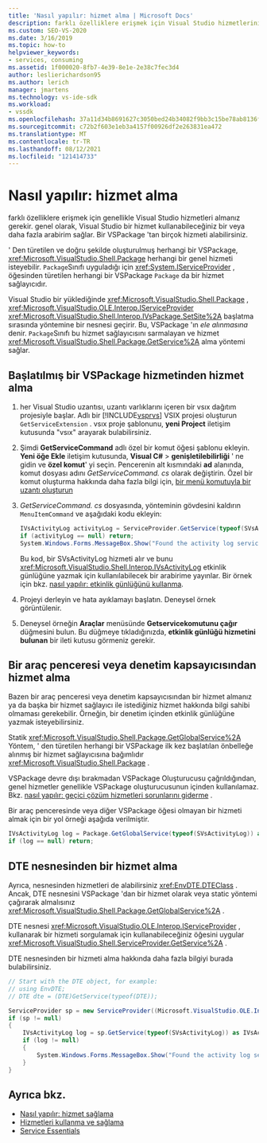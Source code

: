 ```yaml
---
title: 'Nasıl yapılır: hizmet alma | Microsoft Docs'
description: farklı özelliklere erişmek için Visual Studio hizmetlerini nasıl alabileceğinizi öğrenin. Bir VSPackage kullanarak çoğu hizmeti alabilirsiniz.
ms.custom: SEO-VS-2020
ms.date: 3/16/2019
ms.topic: how-to
helpviewer_keywords:
- services, consuming
ms.assetid: 1f000020-8fb7-4e39-8e1e-2e38c7fec3d4
author: leslierichardson95
ms.author: lerich
manager: jmartens
ms.technology: vs-ide-sdk
ms.workload:
- vssdk
ms.openlocfilehash: 37a11d34b8691627c3050bed24b34082f9bb3c15be78ab8136fa98de0b3d2e55
ms.sourcegitcommit: c72b2f603e1eb3a4157f00926df2e263831ea472
ms.translationtype: MT
ms.contentlocale: tr-TR
ms.lasthandoff: 08/12/2021
ms.locfileid: "121414733"
---
```

# <a name="how-to-get-a-service"></a>Nasıl yapılır: hizmet alma

farklı özelliklere erişmek için genellikle Visual Studio hizmetleri almanız gerekir. genel olarak, Visual Studio bir hizmet kullanabileceğiniz bir veya daha fazla arabirim sağlar. Bir VSPackage 'tan birçok hizmeti alabilirsiniz.

' Den türetilen ve doğru şekilde oluşturulmuş herhangi bir VSPackage, <xref:Microsoft.VisualStudio.Shell.Package> herhangi bir genel hizmeti isteyebilir. `Package`Sınıfı uyguladığı için <xref:System.IServiceProvider> , öğesinden türetilen herhangi bir VSPackage `Package` da bir hizmet sağlayıcıdır.

Visual Studio bir yüklediğinde <xref:Microsoft.VisualStudio.Shell.Package> , <xref:Microsoft.VisualStudio.OLE.Interop.IServiceProvider> <xref:Microsoft.VisualStudio.Shell.Interop.IVsPackage.SetSite%2A> başlatma sırasında yöntemine bir nesnesi geçirir. Bu, VSPackage 'ın *ele alınmasına* denir. `Package`Sınıfı bu hizmet sağlayıcısını sarmalayan ve hizmet <xref:Microsoft.VisualStudio.Shell.Package.GetService%2A> alma yöntemi sağlar.

## <a name="getting-a-service-from-an-initialized-vspackage"></a>Başlatılmış bir VSPackage hizmetinden hizmet alma

1. her Visual Studio uzantısı, uzantı varlıklarını içeren bir vsıx dağıtım projesiyle başlar. Adlı bir [!INCLUDE[vsprvs](../code-quality/includes/vsprvs_md.md)] VSIX projesi oluşturun `GetServiceExtension` . vsıx proje şablonunu, **yeni Project** iletişim kutusunda "vsıx" arayarak bulabilirsiniz.

2. Şimdi **GetServiceCommand** adlı özel bir komut öğesi şablonu ekleyin. **Yeni öğe Ekle** iletişim kutusunda, **Visual C#**  >  **genişletilebilirliği** ' ne gidin ve **özel komut**' yi seçin. Pencerenin alt kısmındaki **ad** alanında, komut dosyası adını *GetServiceCommand. cs* olarak değiştirin. Özel bir komut oluşturma hakkında daha fazla bilgi için, [bir menü komutuyla bir uzantı oluşturun](../extensibility/creating-an-extension-with-a-menu-command.md)

3. *GetServiceCommand. cs* dosyasında, yönteminin gövdesini kaldırın `MenuItemCommand` ve aşağıdaki kodu ekleyin:

   ```csharp
   IVsActivityLog activityLog = ServiceProvider.GetService(typeof(SVsActivityLog)) as IVsActivityLog;
   if (activityLog == null) return;
   System.Windows.Forms.MessageBox.Show("Found the activity log service.");

   ```

    Bu kod, bir SVsActivityLog hizmeti alır ve bunu <xref:Microsoft.VisualStudio.Shell.Interop.IVsActivityLog> etkinlik günlüğüne yazmak için kullanılabilecek bir arabirime yayınlar. Bir örnek için bkz. [nasıl yapılır: etkinlik günlüğünü kullanma](../extensibility/how-to-use-the-activity-log.md).

4. Projeyi derleyin ve hata ayıklamayı başlatın. Deneysel örnek görüntülenir.

5. Deneysel örneğin **Araçlar** menüsünde **Getservicekomutunu çağır** düğmesini bulun. Bu düğmeye tıkladığınızda, **etkinlik günlüğü hizmetini bulunan** bir ileti kutusu görmeniz gerekir.

## <a name="getting-a-service-from-a-tool-window-or-control-container"></a>Bir araç penceresi veya denetim kapsayıcısından hizmet alma

Bazen bir araç penceresi veya denetim kapsayıcısından bir hizmet almanız ya da başka bir hizmet sağlayıcı ile istediğiniz hizmet hakkında bilgi sahibi olmaması gerekebilir. Örneğin, bir denetim içinden etkinlik günlüğüne yazmak isteyebilirsiniz.

Statik <xref:Microsoft.VisualStudio.Shell.Package.GetGlobalService%2A> Yöntem, ' den türetilen herhangi bir VSPackage ilk kez başlatılan önbelleğe alınmış bir hizmet sağlayıcısına bağımlıdır <xref:Microsoft.VisualStudio.Shell.Package> .

VSPackage devre dışı bırakmadan VSPackage Oluşturucusu çağrıldığından, genel hizmetler genellikle VSPackage oluşturucusunun içinden kullanılamaz. Bkz. [nasıl yapılır: geçici çözüm hizmetleri sorunlarını giderme](../extensibility/how-to-troubleshoot-services.md) .

Bir araç penceresinde veya diğer VSPackage öğesi olmayan bir hizmeti almak için bir yol örneği aşağıda verilmiştir.

```csharp
IVsActivityLog log = Package.GetGlobalService(typeof(SVsActivityLog)) as IVsActivityLog;
if (log == null) return;
```

## <a name="getting-a-service-from-the-dte-object"></a>DTE nesnesinden bir hizmet alma

Ayrıca, nesnesinden hizmetleri de alabilirsiniz <xref:EnvDTE.DTEClass> . Ancak, DTE nesnesini VSPackage 'dan bir hizmet olarak veya static yöntemi çağırarak almalısınız <xref:Microsoft.VisualStudio.Shell.Package.GetGlobalService%2A> .

DTE nesnesi <xref:Microsoft.VisualStudio.OLE.Interop.IServiceProvider> , kullanarak bir hizmeti sorgulamak için kullanabileceğiniz öğesini uygular <xref:Microsoft.VisualStudio.Shell.ServiceProvider.GetService%2A> .

DTE nesnesinden bir hizmeti alma hakkında daha fazla bilgiyi burada bulabilirsiniz.

```csharp
// Start with the DTE object, for example: 
// using EnvDTE;
// DTE dte = (DTE)GetService(typeof(DTE));

ServiceProvider sp = new ServiceProvider((Microsoft.VisualStudio.OLE.Interop.IServiceProvider)dte);
if (sp != null)
{
    IVsActivityLog log = sp.GetService(typeof(SVsActivityLog)) as IVsActivityLog;
    if (log != null)
    {
        System.Windows.Forms.MessageBox.Show("Found the activity log service.");
    }
}
```

## <a name="see-also"></a>Ayrıca bkz.

- [Nasıl yapılır: hizmet sağlama](../extensibility/how-to-provide-a-service.md)
- [Hizmetleri kullanma ve sağlama](../extensibility/using-and-providing-services.md)
- [Service Essentials](../extensibility/internals/service-essentials.md)
